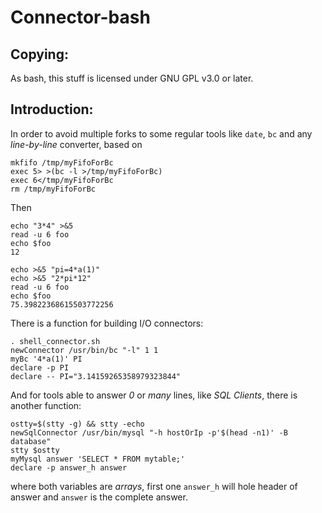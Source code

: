 # Connector-bash

Copying:
--------

As bash, this stuff is licensed under GNU GPL v3.0 or later.

Introduction:
-------------

In order to avoid multiple forks to some regular tools like `date`, `bc`
and any *line-by-line* converter, based on

    mkfifo /tmp/myFifoForBc
    exec 5> >(bc -l >/tmp/myFifoForBc)
    exec 6</tmp/myFifoForBc
    rm /tmp/myFifoForBc

Then

    echo "3*4" >&5
    read -u 6 foo
    echo $foo
    12

    echo >&5 "pi=4*a(1)"
    echo >&5 "2*pi*12"
    read -u 6 foo
    echo $foo
    75.39822368615503772256

There is a function for building I/O connectors:

    . shell_connector.sh
    newConnector /usr/bin/bc "-l" 1 1
    myBc '4*a(1)' PI
    declare -p PI
    declare -- PI="3.14159265358979323844"

And for tools able to answer *0* or *many* lines, like *SQL Clients*, there is another function:

    ostty=$(stty -g) && stty -echo
    newSqlConnector /usr/bin/mysql "-h hostOrIp -p'$(head -n1)' -B database"
    stty $ostty
    myMysql answer 'SELECT * FROM mytable;'
    declare -p answer_h answer
 
where both variables are *arrays*, first one `answer_h` will hole header of answer and `answer` is the complete answer.

